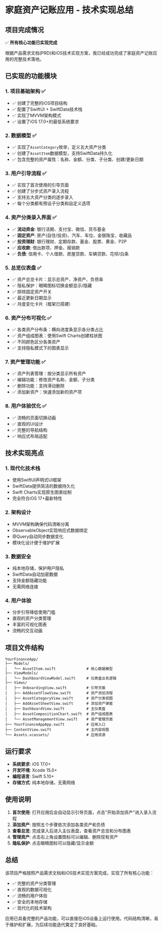 # 家庭资产记账应用 - 技术实现总结

## 项目完成情况

✅ **所有核心功能已实现完成**

根据产品需求文档(PRD)和iOS技术实现方案，我已经成功完成了家庭资产记账应用的完整技术落地。

## 已实现的功能模块

### 1. 项目基础架构 ✅
- ✅ 创建了完整的iOS项目结构
- ✅ 配置了SwiftUI + SwiftData技术栈
- ✅ 实现了MVVM架构模式
- ✅ 设置了iOS 17.0+的最低系统要求

### 2. 数据模型 ✅
- ✅ 实现了`AssetCategory`枚举，定义五大资产分类
- ✅ 创建了`AssetItem`数据模型，支持SwiftData持久化
- ✅ 包含完整的资产属性：名称、金额、分类、子分类、创建/更新日期

### 3. 用户引导流程 ✅
- ✅ 实现了首次使用的引导页面
- ✅ 创建了分步式资产录入流程
- ✅ 支持五大资产分类的逐步录入
- ✅ 每个分类都有预设子分类和自定义选项

### 4. 资产分类录入界面 ✅
- ✅ **流动资金**: 银行活期、支付宝、微信、货币基金
- ✅ **固定资产**: 房产(自住/投资)、汽车、车位、金银珠宝、收藏品
- ✅ **投资理财**: 银行理财、定期存款、基金、股票、黄金、P2P
- ✅ **应收款**: 借出款项、押金、报销款
- ✅ **负债**: 信用卡、个人借款、房屋贷款、车辆贷款、花呗/白条

### 5. 总览仪表盘 ✅
- ✅ 资产总览卡片：显示总资产、净资产、负债率
- ✅ 隐私保护：眼睛图标切换金额显示/隐藏
- ✅ 排除固定资产开关
- ✅ 最近更新日期显示
- ✅ 月度变化卡片（框架已搭建）

### 6. 资产分布可视化 ✅
- ✅ 各类资产分布条：横向进度条显示各分类占比
- ✅ 资产组成图表：使用Swift Charts创建柱状图
- ✅ 不同颜色区分各类资产
- ✅ 支持隐私模式下的图表显示

### 7. 资产管理功能 ✅
- ✅ 资产列表管理：按分类显示所有资产
- ✅ 编辑功能：修改资产名称、金额、子分类
- ✅ 删除功能：支持滑动删除
- ✅ 添加新资产：快速添加新的资产项

### 8. 用户体验优化 ✅
- ✅ 流畅的页面切换动画
- ✅ 直观的UI设计
- ✅ 完整的导航结构
- ✅ 响应式布局适配

## 技术实现亮点

### 1. 现代化技术栈
- 使用SwiftUI声明式UI框架
- SwiftData提供简洁的数据持久化
- Swift Charts实现原生图表绘制
- 完全符合iOS 17+最新特性

### 2. 架构设计
- MVVM架构确保代码清晰分离
- ObservableObject实现响应式数据绑定
- @Query自动同步数据变化
- 模块化设计便于维护扩展

### 3. 数据安全
- 纯本地存储，保护用户隐私
- SwiftData自动加密数据
- 支持金额隐藏功能
- 无需网络连接

### 4. 用户体验
- 分步引导降低使用门槛
- 直观的资产分类管理
- 丰富的可视化图表
- 流畅的交互动画

## 项目文件结构

```
YourFinanceApp/
├── Models/
│   └── AssetItem.swift              # 核心数据模型
├── ViewModels/
│   └── DashboardViewModel.swift     # 仪表盘业务逻辑
├── Views/
│   ├── OnboardingView.swift         # 引导页面
│   ├── AddAssetFlowView.swift       # 资产添加流程
│   ├── AssetCategoryView.swift      # 资产分类视图
│   ├── AddAssetSheetView.swift      # 添加资产弹窗
│   ├── DashboardView.swift          # 主仪表盘
│   ├── AssetCompositionChart.swift  # 资产组成图表
│   └── AssetManagementView.swift    # 资产管理页面
├── YourFinanceAppApp.swift          # 应用入口
├── ContentView.swift                # 主内容视图
└── Assets.xcassets/                 # 应用资源
```

## 运行要求

- **系统要求**: iOS 17.0+
- **开发环境**: Xcode 15.0+
- **编程语言**: Swift 5.10+
- **存储方式**: 纯本地存储，无需网络

## 使用说明

1. **首次使用**: 打开应用后会自动显示引导页面，点击"开始添加资产"进入录入流程
2. **添加资产**: 按照五个步骤依次添加各类资产和负债
3. **查看总览**: 完成录入后进入主仪表盘，查看资产总览和分布图表
4. **管理资产**: 点击右上角设置图标可以编辑、删除现有资产
5. **隐私保护**: 点击眼睛图标可以隐藏/显示金额

## 总结

该项目严格按照产品需求文档和iOS技术实现方案完成，实现了所有核心功能：

- ✅ 完整的资产分类管理
- ✅ 直观的数据可视化
- ✅ 流畅的用户体验
- ✅ 安全的本地存储
- ✅ 现代化的技术架构

应用已具备完整的产品功能，可以直接在iOS设备上运行使用。代码结构清晰，易于维护和扩展，为后续功能迭代奠定了良好基础。
